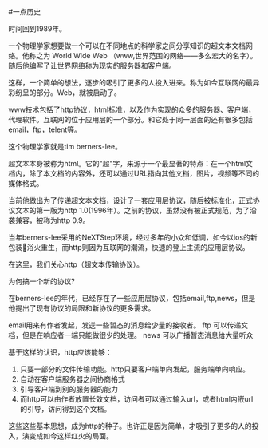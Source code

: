#一点历史

时间回到1989年。

一个物理学家想要做一个可以在不同地点的科学家之间分享知识的超文本文档网络。他称之为  World Wide Web  （www,世界范围的网络——多么宏大的名字）。随后他编写了让世界网络称为现实的服务器和客户端。

这样，一个简单的想法，逐步的吸引了更多的人投入进来。称为如今互联网的最异彩纷呈的部分。Web，就被启动了。

www技术包括了http协议，html标准，以及作为实现的众多的服务器、客户端，代理软件。互联网的位于应用层的一个部分。和它处于同一层面的还有很多包括email，ftp，telent等。

这个物理学家就是tim berners-lee。

超文本本身被称为html。它的"超"字，来源于一个最显著的特点：在一个html文档内，除了本文档的内容外，还可以通过URL指向其他文档，图片，视频等不同的媒体格式。

当前他做出为了传递超文本文档，设计了一套应用层协议，随后被标准化，正式协议文本的第一版为http 1.0(1996年）。之前的协议，虽然没有被正式规范，为了沿袭兼容，被称为http 0.9。

当年berners-lee采用的NeXTStep环境，经过多年的小众和低调，如今以ios的新包装浴火重生，而http则因为互联网的潮流，快速的登上主流的应用层协议。

在这里，我们关心http（超文本传输协议）。

为何搞一个新的协议?

在berners-lee的年代，已经存在了一些应用层协议，包括email,ftp,news，但是他提出了现有协议的局限和新协议的更多需求。

email用来有作者发起，发送一些暂态的消息给少量的接收者。
ftp 可以传递文档，但是在响应者一端只能做很少的处理。
news 可以广播暂态消息给大量听众

基于这样的认识，http应该能够：

1. 只要一部分的文件传输功能。http只要客户端单向发起，服务端单向响应。
2. 自动在客户端服务器之间协商格式
3. 引导客户端到别的服务器的能力
4. 而http可以由作者放置长效文档，访问者可以通过输入url，或者html内嵌url的引导，访问得到这个文档。

这些这些基本思想，成为http的种子。也许正是因为简单，才吸引了更多的人的投入，演变成如今这样红火的局面。


